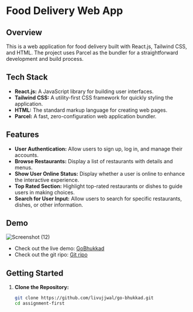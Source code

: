# Food Delivery Web App

## Overview

This is a web application for food delivery built with React.js, Tailwind CSS, and HTML. The project uses Parcel as the bundler for a straightforward development and build process.

## Tech Stack

- **React.js:** A JavaScript library for building user interfaces.
- **Tailwind CSS:** A utility-first CSS framework for quickly styling the application.
- **HTML:** The standard markup language for creating web pages.
- **Parcel:** A fast, zero-configuration web application bundler.

## Features

- **User Authentication:** Allow users to sign up, log in, and manage their accounts.
- **Browse Restaurants:** Display a list of restaurants with details and menus.
- **Show User Online Status:** Display whether a user is online to enhance the interactive experience.
- **Top Rated Section:** Highlight top-rated restaurants or dishes to guide users in making choices.
- **Search for User Input:** Allow users to search for specific restaurants, dishes, or other information.

## Demo
![Screenshot (12)](https://github.com/livujjwal/go-bhukkad/assets/132872642/caa8cfef-6c89-4b2e-ba5a-18c2ea99c1b0)

- Check out the live demo: [GoBhukkad](https://go-bhukkad.vercel.app/)
- Check out the git ripo: [Git ripo](https://github.com/livujjwal/go-bhukkad.git)

## Getting Started

1. **Clone the Repository:**
   ```bash
   git clone https://github.com/livujjwal/go-bhukkad.git
   cd assignment-first
